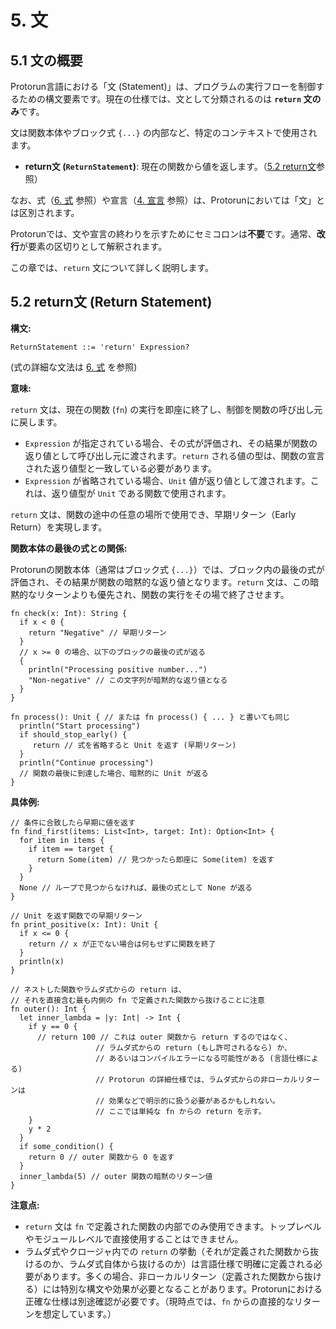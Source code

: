 # 5. 文

## 5.1 文の概要

Protorun言語における「文 (Statement)」は、プログラムの実行フローを制御するための構文要素です。現在の仕様では、文として分類されるのは **`return` 文のみ**です。

文は関数本体やブロック式 `{...}` の内部など、特定のコンテキストで使用されます。

- **return文 (`ReturnStatement`)**: 現在の関数から値を返します。（[5.2 return文](#52-return文-return-statement)参照）

なお、式（[6. 式](06-expressions.md) 参照）や宣言（[4. 宣言](04-declarations.md) 参照）は、Protorunにおいては「文」とは区別されます。

Protorunでは、文や宣言の終わりを示すためにセミコロンは**不要**です。通常、**改行**が要素の区切りとして解釈されます。

この章では、`return` 文について詳しく説明します。

## 5.2 return文 (Return Statement)

**構文:**

```ebnf
ReturnStatement ::= 'return' Expression?
```

(式の詳細な文法は [6. 式](06-expressions.md) を参照)

**意味:**

`return` 文は、現在の関数 (`fn`) の実行を即座に終了し、制御を関数の呼び出し元に戻します。

- `Expression` が指定されている場合、その式が評価され、その結果が関数の返り値として呼び出し元に渡されます。`return` される値の型は、関数の宣言された返り値型と一致している必要があります。
- `Expression` が省略されている場合、`Unit` 値が返り値として渡されます。これは、返り値型が `Unit` である関数で使用されます。

`return` 文は、関数の途中の任意の場所で使用でき、早期リターン（Early Return）を実現します。

**関数本体の最後の式との関係:**

Protorunの関数本体（通常はブロック式 `{...}`）では、ブロック内の最後の式が評価され、その結果が関数の暗黙的な返り値となります。`return` 文は、この暗黙的なリターンよりも優先され、関数の実行をその場で終了させます。

```protorun
fn check(x: Int): String {
  if x < 0 {
    return "Negative" // 早期リターン
  }
  // x >= 0 の場合、以下のブロックの最後の式が返る
  {
    println("Processing positive number...")
    "Non-negative" // この文字列が暗黙的な返り値となる
  }
}

fn process(): Unit { // または fn process() { ... } と書いても同じ
  println("Start processing")
  if should_stop_early() {
     return // 式を省略すると Unit を返す (早期リターン)
  }
  println("Continue processing")
  // 関数の最後に到達した場合、暗黙的に Unit が返る
}
```

**具体例:**

```protorun
// 条件に合致したら早期に値を返す
fn find_first(items: List<Int>, target: Int): Option<Int> {
  for item in items {
    if item == target {
      return Some(item) // 見つかったら即座に Some(item) を返す
    }
  }
  None // ループで見つからなければ、最後の式として None が返る
}

// Unit を返す関数での早期リターン
fn print_positive(x: Int): Unit {
  if x <= 0 {
    return // x が正でない場合は何もせずに関数を終了
  }
  println(x)
}

// ネストした関数やラムダ式からの return は、
// それを直接含む最も内側の fn で定義された関数から抜けることに注意
fn outer(): Int {
  let inner_lambda = |y: Int| -> Int {
    if y == 0 {
      // return 100 // これは outer 関数から return するのではなく、
                   // ラムダ式からの return (もし許可されるなら) か、
                   // あるいはコンパイルエラーになる可能性がある (言語仕様による)
                   // Protorun の詳細仕様では、ラムダ式からの非ローカルリターンは
                   // 効果などで明示的に扱う必要があるかもしれない。
                   // ここでは単純な fn からの return を示す。
    }
    y * 2
  }
  if some_condition() {
    return 0 // outer 関数から 0 を返す
  }
  inner_lambda(5) // outer 関数の暗黙のリターン値
}
```

**注意点:**

- `return` 文は `fn` で定義された関数の内部でのみ使用できます。トップレベルやモジュールレベルで直接使用することはできません。
- ラムダ式やクロージャ内での `return` の挙動（それが定義された関数から抜けるのか、ラムダ式自体から抜けるのか）は言語仕様で明確に定義される必要があります。多くの場合、非ローカルリターン（定義された関数から抜ける）には特別な構文や効果が必要となることがあります。Protorunにおける正確な仕様は別途確認が必要です。（現時点では、`fn` からの直接的なリターンを想定しています。）
